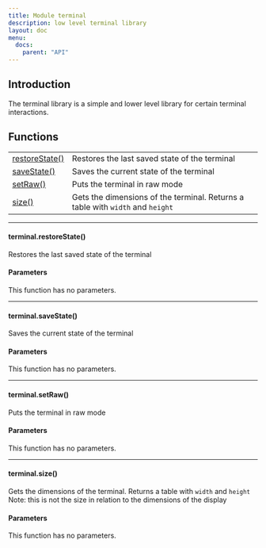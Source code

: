 ```yaml
---
title: Module terminal
description: low level terminal library
layout: doc
menu:
  docs:
    parent: "API"
---
```


## Introduction
The terminal library is a simple and lower level library for certain terminal interactions.

## Functions
|||
|----|----|
|<a href="#restoreState">restoreState()</a>|Restores the last saved state of the terminal|
|<a href="#saveState">saveState()</a>|Saves the current state of the terminal|
|<a href="#setRaw">setRaw()</a>|Puts the terminal in raw mode|
|<a href="#size">size()</a>|Gets the dimensions of the terminal. Returns a table with `width` and `height`|

<hr><div id='restoreState'>
<h4 class='heading'>
terminal.restoreState()
<a href="#restoreState" class='heading-link'>
	<i class="fas fa-paperclip"></i>
</a>
</h4>

Restores the last saved state of the terminal
#### Parameters
This function has no parameters.  
</div>

<hr><div id='saveState'>
<h4 class='heading'>
terminal.saveState()
<a href="#saveState" class='heading-link'>
	<i class="fas fa-paperclip"></i>
</a>
</h4>

Saves the current state of the terminal
#### Parameters
This function has no parameters.  
</div>

<hr><div id='setRaw'>
<h4 class='heading'>
terminal.setRaw()
<a href="#setRaw" class='heading-link'>
	<i class="fas fa-paperclip"></i>
</a>
</h4>

Puts the terminal in raw mode
#### Parameters
This function has no parameters.  
</div>

<hr><div id='size'>
<h4 class='heading'>
terminal.size()
<a href="#size" class='heading-link'>
	<i class="fas fa-paperclip"></i>
</a>
</h4>

Gets the dimensions of the terminal. Returns a table with `width` and `height`
Note: this is not the size in relation to the dimensions of the display
#### Parameters
This function has no parameters.  
</div>

